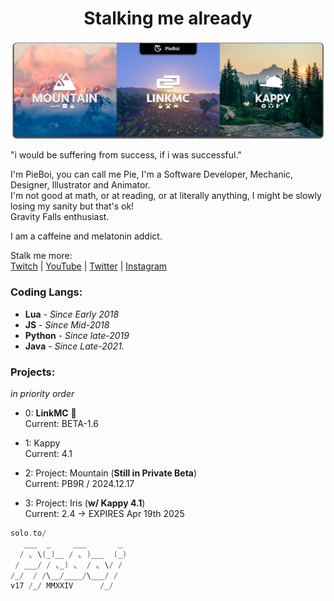 <div align="center">
<h1>Stalking me already</h1>
</div>

![Wow A Banner](assets/PieBoiProjectsBanner.png)

"i would be suffering from success, if i was successful."

I'm PieBoi, you can call me Pie, I'm a Software Developer, Mechanic, Designer, Illustrator and Animator.   
I'm not good at math, or at reading, or at literally anything,
I might be slowly losing my sanity but that's ok!  
Gravity Falls enthusiast.  

I am a caffeine and melatonin addict.

Stalk me more:   
[Twitch](https://www.twitch.tv/piieboi) | [YouTube](https://youtube.com/@pieboi) | [Twitter](https://twitter.com/pieboi_) | [Instagram](https://instagram.com/piieboi)

### Coding Langs:
- **Lua** - *Since Early 2018*
- **JS** - *Since Mid-2018*
- **Python** - *Since late-2019*
- **Java** - *Since Late-2021.*

### Projects:
*in priority order*
- 0: **LinkMC** :eyes:  
  Current: BETA-1.6
  
- 1: Kappy  
  Current: 4.1
  
- 2: Project: Mountain (**Still in Private Beta**)  
  Current: PB9R / 2024.12.17
  
- 3: Project: Iris (**w/ Kappy 4.1**)  
  Current: 2.4 -> EXPIRES Apr 19th 2025


```kotlin
solo.to/
   ___  _     ___       _ 
  / ⌞ \(_)__ / ⌞ )___  (_)
 / ___/ / ⌞_) ⌞  / ⌞ \/ / 
/_/  / /\__/____/\___/ /                         
v17 /_/ MMXXIV      /_/
```
